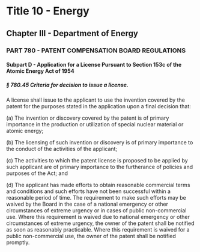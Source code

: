 
# Title 10 - Energy
## Chapter III - Department of Energy
### PART 780 - PATENT COMPENSATION BOARD REGULATIONS
#### Subpart D - Application for a License Pursuant to Section 153c of the Atomic Energy Act of 1954
##### § 780.45 Criteria for decision to issue a license.

A license shall issue to the applicant to use the invention covered by the patent for the purposes stated in the application upon a final decision that:

(a) The invention or discovery covered by the patent is of primary importance in the production or utilization of special nuclear material or atomic energy;

(b) The licensing of such invention or discovery is of primary importance to the conduct of the activities of the applicant;

(c) The activities to which the patent license is proposed to be applied by such applicant are of primary importance to the furtherance of policies and purposes of the Act; and

(d) The applicant has made efforts to obtain reasonable commercial terms and conditions and such efforts have not been successful within a reasonable period of time. The requirement to make such efforts may be waived by the Board in the case of a national emergency or other circumstances of extreme urgency or in cases of public non-commercial use. Where this requirement is waived due to national emergency or other circumstances of extreme urgency, the owner of the patent shall be notified as soon as reasonably practicable. Where this requirement is waived for a public non-commercial use, the owner of the patent shall be notified promptly.
